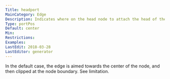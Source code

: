 ```yaml
---
Title: headport
MainCategory: Edge
Description: Indicates where on the head node to attach the head of the edge.
Type: portPos
Default: center
Min: 
Restrictions: 
Examples: 
LastEdit: 2018-03-28
LastEditor: generator
---
```


In the default case, the edge is aimed towards the center of the node, and then clipped at the node boundary. See limitation.
